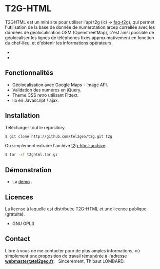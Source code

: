 # T2G-HTML
T2GHTML est un mini site pour utiliser l'api t2g (ici -> [faq-t2g]), qui permet l'utilisation de la base de donnée de numérotation arcep correllée avec les données de géolocalisation OSM (OpenstreetMap), c'est ainsi possible de géolocaliser les lignes de téléphones fixes approximativement en fonction du chef-lieu, et d'obtenir les informations opérateurs.

* [t2g-html]: <https://github.com/tel2geo/t2g/tree/master/t2ghtml/>
* [t2g-api]: <https://github.com/tel2geo/t2g/tree/master/api/>

## Fonctionnalités
* Géolocalisation avec Google Maps - Image API.
* Validation des numéros en jQuery.
* Theme CSS retro utilisant Fittext.
* lib en Javascript / ajax.


## Installation
Télécharger tout le repository.
```sh
$ git clone http://github.com/tel2geo/t2g.git t2g

```
Ou simplement extraire l'archive [t2g-html-archive].
```sh
$ tar -xf t2ghtml.tar.gz

```

## Démonstration
* La [demo] .


## Licences
La license à laquelle est distribuée T2G-HTML et une licence publique (gratuite).
* GNU GPL3

## Contact
Libre à vous de me contacter pour de plus amples informations, où simplement une proposition de travail rémunérée à l'adresse **webmaster@tel2geo.fr**.
&nbsp;
Sincèrement,
Thibaut LOMBARD.

[comment]: #
   [demo]: <https://tel2geo.fr/t2ghtml>
   [faq-t2g]: <https://blog.tel2geo.fr/faq-api-t2g>
   [t2g-api]: <https://github.com/tel2geo/t2g/tree/master/api/>
   [t2g-html]: <https://github.com/tel2geo/t2g/tree/master/t2ghtml/>
   [t2g-html-archive]: <https://github.com/tel2geo/t2g/tree/master/t2ghtml/t2ghtml.tar.gz>
